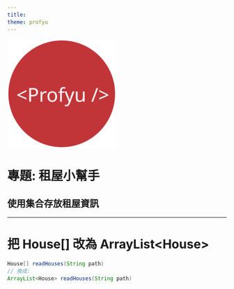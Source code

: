 ```yaml
---
title:  
theme: profyu
---
```


<!-- .slide: data-background="assets/background.png" -->
<img style='border:none;background:none;box-shadow:none;' src='assets/logo.svg' width="250"/>

# 專題: 租屋小幫手
## 使用集合存放租屋資訊

---

# 把 House[] 改為 ArrayList&lt;House&gt;

```java
House[] readHouses(String path)
// 換成:
ArrayList<House> readHouses(String path)
```


